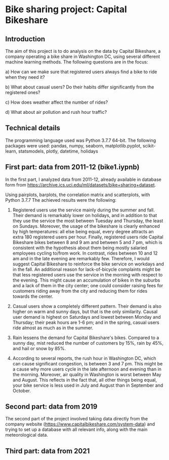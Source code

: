 # Bike sharing project: Capital Bikeshare
## Introduction
The aim of this project is to do analysis on the data by Capital Bikeshare, a company operating a bike share in Washington DC, using several different machine learning methods.
The following questions are in the focus:

a) How can we make sure that registered users always find a bike to ride when they need it?

b) What about casual users? Do their habits differ significantly from the registered ones?

c) How does weather affect the number of rides?

d) What about air pollution and rush hour traffic?

## Technical details

The programming language used was Python 3.7.7 64-bit. The following packages were used: pandas, numpy, seaborn, matplotlib.pyplot, scikit-learn, statsmodels, plotly, datetime, holidays

## First part: data from 2011-12 (bike1.iypnb)

In the first part, I analyzed data from 2011-12, already available in database form from https://archive.ics.uci.edu/ml/datasets/bike+sharing+dataset.

Using pairplots, barplots, the correlation matrix and scatterplots, with Python 3.7.7
The achieved results were the following:
1) Registered users use the service mainly during the summer and fall. 
Their demand is remarkably lower on holidays, and in addition to that they use the service the most between Tuesday and Thursday, the least on Sundays. Moreover, the usage of the bikeshare is clearly enhanced by high temperatures: all else being equal, every degree attracts an extra 180 registered users per hour. 
Finally, registered users ride Capital Bikeshare bikes between 8 and 9 am and between 5 and 7 pm, which is consistent with the hypothesis about them being mostly salaried employees cycling to/from work. In contrast, rides between 10 and 12 am and in the late evening are remarkably few. 
Therefore, I would suggest Capital Bikeshare to reinforce the bike service on workdays and in the fall. An additional reason for lack-of-bicycle complaints might be that less registered users use the service in the morning with respect to the evening. This might cause an accumulation of bikes in the suburbs and a lack of them in the city center; one could consider raising fees for customers riding away from the city and reducing them for rides towards the center.

2) Casual users show a completely different pattern. Their demand is also higher on warm and sunny days, but that is the only similarity. Causal user demand is highest on Saturdays and lowest between Monday and Thursday; their peak hours are 1-6 pm; and in the spring, casual users ride almost as much as in the summer.

3) Rain lessens the demand for Capital Bikeshare's bikes. Compared to a sunny day, mist reduced the number of customers by 15%, rain by 45%, and hail or snow by 85%. 

4) According to several reports, the rush hour in Washington DC, which can cause significant congestion, is between 3 and 7 pm. This might be a cause why more users cycle in the late afternoon and evening than in the morning. Moreover, air quality in Washington is worst between May and August. This reflects in the fact that, all other things being equal, your bike service is less used in July and August than in September and October.

## Second part: data from 2019

The second part of the project involved taking data directly from the company website (https://www.capitalbikeshare.com/system-data) and trying to set up a database with all relevant info, along with the main meteorological data.

## Third part: data from 2021
